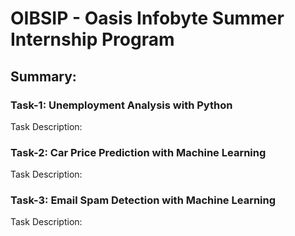 # OIBSIP - Oasis Infobyte Summer Internship Program

## Summary:

### Task-1: Unemployment Analysis with Python
Task Description:

### Task-2: Car Price Prediction with Machine Learning
Task Description:

### Task-3: Email Spam Detection with Machine Learning
Task Description:
